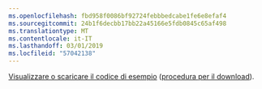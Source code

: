 ```yaml
---
ms.openlocfilehash: fbd958f0086bf92724febbbedcabe1fe6e8efaf4
ms.sourcegitcommit: 24b1f6decbb17bb22a45166e5fdb0845c65af498
ms.translationtype: MT
ms.contentlocale: it-IT
ms.lasthandoff: 03/01/2019
ms.locfileid: "57042138"
---
```

[Visualizzare o scaricare il codice di esempio](https://github.com/aspnet/Docs/tree/master/aspnetcore/tutorials/razor-pages/razor-pages-start/2.2-stage-samples) ([procedura per il download](xref:index#how-to-download-a-sample)).